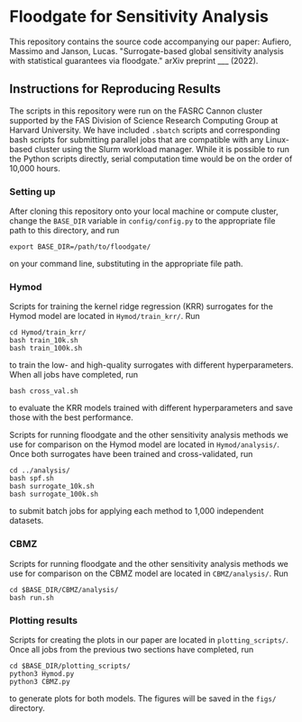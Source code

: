 # Floodgate for Sensitivity Analysis
This repository contains the source code accompanying our paper: Aufiero, Massimo and Janson, Lucas. "Surrogate-based global sensitivity analysis with statistical guarantees via floodgate." arXiv preprint ___ (2022).

## Instructions for Reproducing Results
The scripts in this repository were run on the FASRC Cannon cluster supported by the FAS Division of Science Research Computing Group at Harvard University. We have included `.sbatch` scripts and corresponding bash scripts for submitting parallel jobs that are compatible with any Linux-based cluster using the Slurm workload manager. While it is possible to run the Python scripts directly, serial computation time would be on the order of 10,000 hours.

### Setting up
After cloning this repository onto your local machine or compute cluster, change the `BASE_DIR` variable in `config/config.py` to the appropriate file path to this directory, and run 
```
export BASE_DIR=/path/to/floodgate/
```
on your command line, substituting in the appropriate file path.

### Hymod
Scripts for training the kernel ridge regression (KRR) surrogates for the Hymod model are located in `Hymod/train_krr/`. Run 
```
cd Hymod/train_krr/
bash train_10k.sh
bash train_100k.sh
```
to train the low- and high-quality surrogates with different hyperparameters. When all jobs have completed, run 
```
bash cross_val.sh
```
to evaluate the KRR models trained with different hyperparameters and save those with the best performance.

Scripts for running floodgate and the other sensitivity analysis methods we use for comparison on the Hymod model are located in `Hymod/analysis/`. Once both surrogates have been trained and cross-validated, run
```
cd ../analysis/
bash spf.sh
bash surrogate_10k.sh
bash surrogate_100k.sh
```
to submit batch jobs for applying each method to 1,000 independent datasets.

### CBMZ
Scripts for running floodgate and the other sensitivity analysis methods we use for comparison on the CBMZ model are located in `CBMZ/analysis/`. Run
```
cd $BASE_DIR/CBMZ/analysis/
bash run.sh
```

### Plotting results
Scripts for creating the plots in our paper are located in `plotting_scripts/`. Once all jobs from the previous two sections have completed, run
```
cd $BASE_DIR/plotting_scripts/
python3 Hymod.py
python3 CBMZ.py
```
to generate plots for both models. The figures will be saved in the `figs/` directory.
